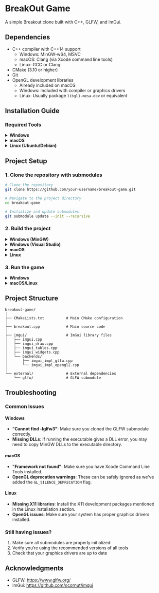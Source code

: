 # BreakOut Game

A simple Breakout clone built with C++, GLFW, and ImGui.

## Dependencies

- C++ compiler with C++14 support
    - Windows: MinGW-w64, MSVC
    - macOS: Clang (via Xcode command line tools)
    - Linux: GCC or Clang
- CMake (3.10 or higher)
- Git
- OpenGL development libraries
    - Already included on macOS
    - Windows: Included with compiler or graphics drivers
    - Linux: Usually package `libgl1-mesa-dev` or equivalent

## Installation Guide

### Required Tools

<details>
<summary><b>Windows</b></summary>

#### Installing MinGW (for Windows without Visual Studio)

1. Download and install MSYS2 from https://www.msys2.org/
2. Open MSYS2 terminal and run:
   ```bash
   pacman -Syu
   pacman -S mingw-w64-x86_64-gcc mingw-w64-x86_64-cmake git make
   ```
3. Add MinGW to your system PATH:
   ```
   C:\msys64\mingw64\bin
   ```

#### Installing Git
1. Download and install Git from https://git-scm.com/download/win
2. Choose the default options during installation

#### Installing CMake
1. Download and install CMake from https://cmake.org/download/
2. During installation, select "Add CMake to system PATH"

</details>

<details>
<summary><b>macOS</b></summary>

1. Install Xcode Command Line Tools:
   ```bash
   xcode-select --install
   ```

2. Install Homebrew (if not already installed) from https://brew.sh/

3. Install required dependencies:
   ```bash
   brew install cmake git
   ```

</details>

<details>
<summary><b>Linux (Ubuntu/Debian)</b></summary>

1. Install required packages:
   ```bash
   sudo apt update
   sudo apt install build-essential cmake git libgl1-mesa-dev xorg-dev libxinerama-dev libxcursor-dev libxi-dev
   ```

For other distributions, use the appropriate package manager and equivalent packages.

</details>

## Project Setup

### 1. Clone the repository with submodules

```bash
# Clone the repository
git clone https://github.com/your-username/breakout-game.git

# Navigate to the project directory
cd breakout-game

# Initialize and update submodules
git submodule update --init --recursive
```

### 2. Build the project

<details>
<summary><b>Windows (MinGW)</b></summary>

```bash
# Create a build directory
mkdir build
cd build

# Configure with CMake
cmake .. -G "MinGW Makefiles"

# Build the project
cmake --build . --config Release

# The executable will be in build/bin/
```

</details>

<details>
<summary><b>Windows (Visual Studio)</b></summary>

```bash
# Create a build directory
mkdir build
cd build

# Configure with CMake
cmake ..

# Build the project
cmake --build . --config Release

# The executable will be in build/Release/ or build/bin/
```

You can also open the generated .sln file with Visual Studio and build from there.

</details>

<details>
<summary><b>macOS</b></summary>

```bash
# Create a build directory
mkdir build
cd build

# Configure with CMake
cmake ..

# Build the project
cmake --build . --config Release

# The executable will be in build/bin/
```

</details>

<details>
<summary><b>Linux</b></summary>

```bash
# Create a build directory
mkdir build
cd build

# Configure with CMake
cmake ..

# Build the project
cmake --build . --config Release

# The executable will be in build/bin/
```

</details>

### 3. Run the game

<details>
<summary><b>Windows</b></summary>

Navigate to the bin directory and run the executable:
```bash
cd bin
BreakOut.exe
```

</details>

<details>
<summary><b>macOS/Linux</b></summary>

Navigate to the bin directory and run the executable:
```bash
cd bin
./BreakOut
```

</details>

## Project Structure

```
breakout-game/
│
├── CMakeLists.txt          # Main CMake configuration
│
├── breakout.cpp            # Main source code
│
├── imgui/                  # ImGui library files
│   ├── imgui.cpp
│   ├── imgui_draw.cpp
│   ├── imgui_tables.cpp
│   ├── imgui_widgets.cpp
│   └── backends/
│       ├── imgui_impl_glfw.cpp
│       └── imgui_impl_opengl2.cpp
│
└── external/               # External dependencies
    └── glfw/               # GLFW submodule
```

## Troubleshooting

### Common Issues

#### Windows

- **"Cannot find -lglfw3"**: Make sure you cloned the GLFW submodule correctly.
- **Missing DLLs**: If running the executable gives a DLL error, you may need to copy MinGW DLLs to the executable directory.

#### macOS

- **"Framework not found"**: Make sure you have Xcode Command Line Tools installed.
- **OpenGL deprecation warnings**: These can be safely ignored as we've added the `GL_SILENCE_DEPRECATION` flag.

#### Linux

- **Missing X11 libraries**: Install the X11 development packages mentioned in the Linux installation section.
- **OpenGL issues**: Make sure your system has proper graphics drivers installed.

### Still having issues?

1. Make sure all submodules are properly initialized
2. Verify you're using the recommended versions of all tools
3. Check that your graphics drivers are up to date

## Acknowledgments

- GLFW: https://www.glfw.org/
- ImGui: https://github.com/ocornut/imgui
